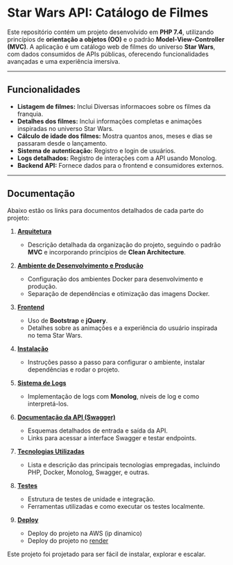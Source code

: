 # Star Wars API: Catálogo de Filmes

Este repositório contém um projeto desenvolvido em **PHP 7.4**, utilizando princípios de **orientação a objetos (OO)** e o padrão **Model-View-Controller (MVC)**. A aplicação é um catálogo web de filmes do universo **Star Wars**, com dados consumidos de APIs públicas, oferecendo funcionalidades avançadas e uma experiência imersiva.

---

## **Funcionalidades**
- **Listagem de filmes:** Inclui Diversas informacoes sobre os filmes da franquia.
- **Detalhes dos filmes:** Inclui informações completas e animações inspiradas no universo Star Wars.
- **Cálculo de idade dos filmes:** Mostra quantos anos, meses e dias se passaram desde o lançamento.
- **Sistema de autenticação:** Registro e login de usuários.
- **Logs detalhados:** Registro de interações com a API usando Monolog.
- **Backend API:** Fornece dados para o frontend e consumidores externos.

---

## **Documentação**
Abaixo estão os links para documentos detalhados de cada parte do projeto:

1. **[Arquitetura](Documentation/arquitecture.md)**
   - Descrição detalhada da organização do projeto, seguindo o padrão **MVC** e incorporando princípios de **Clean Architecture**.

2. **[Ambiente de Desenvolvimento e Produção](Documentation/environment.md)**
   - Configuração dos ambientes Docker para desenvolvimento e produção.
   - Separação de dependências e otimização das imagens Docker.

3. **[Frontend](Documentation/front-end.md)**
   - Uso de **Bootstrap** e **jQuery**.
   - Detalhes sobre as animações e a experiência do usuário inspirada no tema Star Wars.

4. **[Instalação](Documentation/instalation.md)**
   - Instruções passo a passo para configurar o ambiente, instalar dependências e rodar o projeto.

5. **[Sistema de Logs](Documentation/logging.md)**
   - Implementação de logs com **Monolog**, níveis de log e como interpretá-los.

6. **[Documentação da API (Swagger)](Documentation/swagger.md)**
   - Esquemas detalhados de entrada e saída da API.
   - Links para acessar a interface Swagger e testar endpoints.

7. **[Tecnologias Utilizadas](Documentation/tecnologies.md)**
   - Lista e descrição das principais tecnologias empregadas, incluindo PHP, Docker, Monolog, Swagger, e outras.

8. **[Testes](Documentation/tests.md)**
   - Estrutura de testes de unidade e integração.
   - Ferramentas utilizadas e como executar os testes localmente.

9. **[Deploy](Documentation/deploy.md)**
   - Deploy do projeto na AWS (ip dinamico)
   - Deploy do projeto no [render](https://starwars-x6tc.onrender.com)

Este projeto foi projetado para ser fácil de instalar, explorar e escalar.
